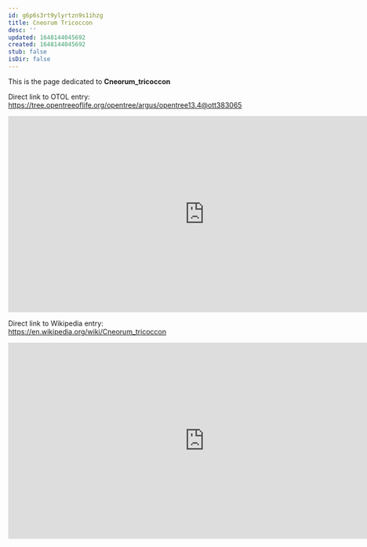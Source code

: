 ```yaml
---
id: g6p6s3rt9ylyrtzn9s1ihzg
title: Cneorum Tricoccon
desc: ''
updated: 1648144045692
created: 1648144045692
stub: false
isDir: false
---
```

This is the page dedicated to **Cneorum_tricoccon**


Direct link to OTOL entry: https://tree.opentreeoflife.org/opentree/argus/opentree13.4@ott383065



<html>
    <body>
    <iframe src="https://tree.opentreeoflife.org/opentree/argus/opentree13.4@ott383065"
    width="800" height="400" frameborder="0" allowfullscreen> </iframe>
    </body>
</html>
    


Direct link to Wikipedia entry: https://en.wikipedia.org/wiki/Cneorum_tricoccon



<html>
    <body>
    <iframe src="https://en.wikipedia.org/wiki/Cneorum_tricoccon"
    width="800" height="400" frameborder="0" allowfullscreen> </iframe>
    </body>
</html>
    
